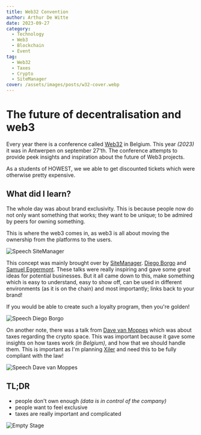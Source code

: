 ```yaml
---
title: Web32 Convention
author: Arthur De Witte
date: 2023-09-27
category:
  - Technology
  - Web3
  - Blockchain
  - Event
tag:
  - Web32
  - Taxes
  - Crypto
  - SiteManager
cover: /assets/images/posts/w32-cover.webp
---
```


# The future of decentralisation and web3

Every year there is a conference called [Web32] in Belgium. This year _(2023)_  
it was in Antwerpen on september 27'th. The conference attempts to provide
peek insights and inspiration about the future of Web3 projects.

As a students of HOWEST, we we able to get discounted tickets which were
otherwise pretty expensive.

## What did I learn?

The whole day was about brand exclusivity. This is because people now do not
only want something that works; they want to be unique; to be admired by peers
for owning something.

This is where the web3 comes in, as web3 is all about moving the ownership from
the platforms to the users.

![Speech SiteManager](/assets/images/posts/w32-site-manager.webp)

This concept was mainly brought over by [SiteManager]. [Diego Borgo] and
[Samuel Eggermont]. These talks were really inspiring and gave some great ideas
for potential businesses. But it all came down to this, make something which is
easy to understand, easy to show off, can be used in different environments
(as it is on the chain) and most importantly; links back to your brand!

If you would be able to create such a loyalty program, then you're golden!

![Speech Diego Borgo](/assets/images/posts/w32-diego-borgo.webp)

On another note, there was a talk from [Dave van Moppes] which was about taxes
regarding the crypto space. This was important because it gave some insights on
how taxes work _(in Belgium)_, and how that we should handle them. This is
important as I'm planning [Xiler] and need this to be fully compliant with the
law!

![Speech Dave van Moppes](/assets/images/posts/w32-law.webp)

## TL;DR

- people don't own enough _(data is in control of the company)_
- people want to feel exclusive
- taxes are really important and complicated

![Empty Stage](/assets/images/posts/w32-intro.webp)


<!-- General links -->

[Web32]: https://web32.xyz "Web32 Conference"
[SiteManager]: https://www.linkedin.com/company/sitemanager/ "SiteManager LinkedIn"
[Diego Borgo]: https://www.linkedin.com/in/diegoborgo/ "Diego Borgo LinkedIn"
[Samuel Eggermont]: https://www.linkedin.com/in/samuel-eggermont-a1589391/ "Samuel Eggermont LinkedIn"
[Dave van Moppes]: https://www.linkedin.com/in/dave-van-moppes-13047b10/ "Dave van Moppes LinkedIn"
[Xiler]: https://www.xilpr.net "Xiler.net website"
